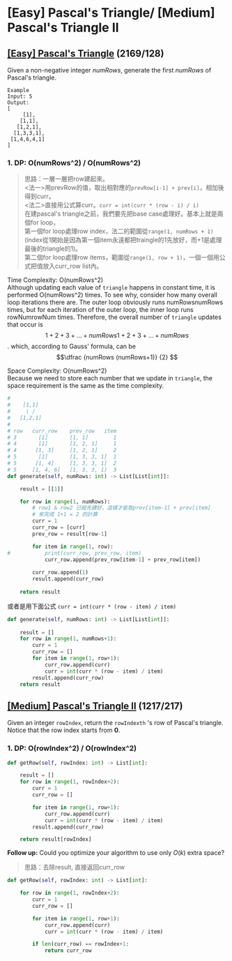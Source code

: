 # \[Easy\] Pascal's Triangle/ \[Medium\] Pascal's Triangle II

## [\[Easy\] Pascal's Triangle](https://leetcode.com/problems/pascals-triangle/) \(2169/128\)

Given a non-negative integer _numRows_, generate the first _numRows_ of Pascal's triangle.

```text
Example
Input: 5
Output:
[
     [1],
    [1,1],
   [1,2,1],
  [1,3,3,1],
 [1,4,6,4,1]
]
```

### 1. DP: O\(numRows^2\) / O\(numRows^2\)

> 思路：一層一層把row建起來。  
> &lt;法一&gt;用prevRow的值，取出相對應的`prevRow[i-1] + prev[i]`，相加後得到curr。  
> &lt;法二&gt;直接用公式算curr。`curr = int(curr * (row - i) / i)`  
> 在建pascal's triangle之前，我們要先把base case處理好。基本上就是兩個for loop，  
> 第一個for loop處理row index，法二的範圍從`range(1, numRows + 1)` \(index從1開始是因為第一個item永遠都把traingle的1先放好，而+1是處理最後的triangle的1\)。  
> 第二個for loop處理row items，範圍從`range(1, row + 1)`，一個一個用公式把值放入curr\_row list內。

Time Complexity: O\(numRows^2\)  
Although updating each value of `triangle` happens in constant time, it is performed O\(numRows^2\) times. To see why, consider how many overall loop iterations there are. The outer loop obviously runs numRowsnumRows times, but for each iteration of the outer loop, the inner loop runs rowNumrowNum times. Therefore, the overall number of `triangle` updates that occur is $$1 + 2 + 3 + \ldots + numRows1+2+3+…+numRows$$. which, according to Gauss' formula, can be $$\dfrac {numRows (numRows+1)} {2} ​$$

Space Complexity: O\(numRows^2\)  
Because we need to store each number that we update in `triangle`, the space requirement is the same as the time complexity. 

```python
#
#    [1,1]
#     \ / 
#   [1,2,1]
#
# row   curr_row    prev_row   item
# 3       [1]       [1, 1]        1
# 4       [1]       [1, 2, 1]     1
# 4      [1, 3]     [1, 2, 1]     2
# 5       [1]       [1, 3, 3, 1]  1
# 5      [1, 4]     [1, 3, 3, 1]  2
# 5     [1, 4, 6]   [1, 3, 3, 1]  3
def generate(self, numRows: int) -> List[List[int]]:

    result = [[1]]

    for row in range(1, numRows):
        # row1 & row2 已經先建好，這樣才能取prev[item-1] + prev[item]
        # 來完成 1+1 = 2 的計算
        curr = 1
        curr_row = [curr]
        prev_row = result[row-1]

        for item in range(1, row): 
#           print(curr_row, prev_row, item)
            curr_row.append(prev_row[item-1] + prev_row[item])
        
        curr_row.append(1)
        result.append(curr_row)
    
    return result   
```

或者是用下面公式 `curr = int(curr * (row - item) / item)`

```python
def generate(self, numRows: int) -> List[List[int]]:
    
    result = []
    for row in range(1, numRows+1):
        curr = 1
        curr_row = []
        for item in range(1, row+1):
            curr_row.append(curr)
            curr = int(curr * (row - item) / item)
        result.append(curr_row)
    return result
```

## [\[Medium\] Pascal's Triangle II](https://leetcode.com/problems/pascals-triangle-ii/) \(1217/217\)

Given an integer `rowIndex`, return the `rowIndexth` 's row of Pascal's triangle.  
Notice that the row index starts from **0**.

### 1. DP: O\(rowIndex^2\) / O\(rowIndex^2\)

```python
def getRow(self, rowIndex: int) -> List[int]:

    result = []
    for row in range(1, rowIndex+2):
        curr = 1
        curr_row = []

        for item in range(1, row+1):
            curr_row.append(curr)
            curr = int(curr * (row - item) / item)
        result.append(curr_row)                

    return result[rowIndex]        
```

**Follow up:** Could you optimize your algorithm to use only _O_\(_k_\) extra space?

> 思路：去除result, 直接返回curr\_row

```python
def getRow(self, rowIndex: int) -> List[int]:

    for row in range(1, rowIndex+2):
        curr = 1
        curr_row = []

        for item in range(1, row+1):
            curr_row.append(curr)
            curr = int(curr * (row - item) / item)

        if len(curr_row) == rowIndex+1: 
            return curr_row                
```

